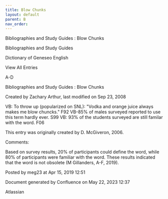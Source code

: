 ```yaml
---
title: Blow Chunks
layout: default
parent: B
nav_order:
---
```


Bibliographies and Study Guides : Blow Chunks

Bibliographies and Study Guides

Dictionary of Geneseo English

View All Entries

A-D

Bibliographies and Study Guides : Blow Chunks

Created by  Zachary Arthur, last modified on Sep 23, 2008

VB: To throw up (popularized on SNL): &quot;Vodka and orange juice always makes me blow chuncks.&quot; F92 VB-85% of males surveyed reported to use this term hardly ever. S99 VB: 93% of the students surveyed are still familar with the word. F06 

This entry was originally created by D. McGiveron, 2006.

Comments:

Based on survey results, 20% of participants could define the word, while 80% of participants were familiar with the word. These results indicated that the word is not obsolete (M Gillanders, A-F, 2019).

Posted by meg23 at Apr 15, 2019 12:51

Document generated by Confluence on May 22, 2023 12:37

Atlassian
